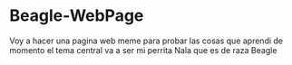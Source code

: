 # Beagle-WebPage
Voy a hacer una pagina web meme para probar las cosas que aprendi de momento el tema central va a ser mi perrita Nala que es de raza Beagle

